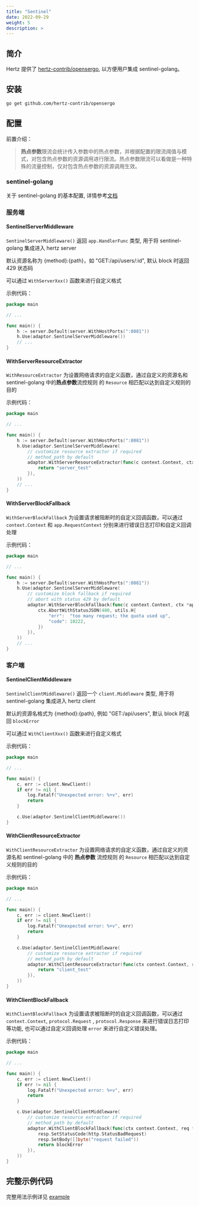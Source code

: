 ```yaml
---
title: "Sentinel"
date: 2022-09-29
weight: 5
description: >
---
```


## 简介

Hertz 提供了 [hertz-contrib/opensergo](https://github.com/hertz-contrib/opensergo), 以方便用户集成 sentinel-golang。

## 安装

```bash
go get github.com/hertz-contrib/opensergo
```

## 配置

前置介绍：

> **热点参数**限流会统计传入参数中的热点参数，并根据配置的限流阈值与模式，对包含热点参数的资源调用进行限流。热点参数限流可以看做是一种特殊的流量控制，仅对包含热点参数的资源调用生效。

### sentinel-golang

关于 sentinel-golang 的基本配置, 详情参考[文档](https://sentinelguard.io/zh-cn/docs/golang/quick-start.html)

### 服务端

#### SentinelServerMiddleware

`SentinelServerMiddleware()` 返回 `app.HandlerFunc` 类型, 用于将 sentinel-golang 集成进入 hertz server

默认资源名称为 {method}:{path}，如 "GET:/api/users/:id", 默认 block 时返回 429 状态码

可以通过 `WithServerXxx()` 函数来进行自定义格式

示例代码：

```go
package main

// ...

func main() {
	h := server.Default(server.WithHostPorts(":8081"))
	h.Use(adaptor.SentinelServerMiddleware())
	// ...
}
```

#### WithServerResourceExtractor

`WithResourceExtractor` 为设置网络请求的自定义函数，通过自定义的资源名和 sentinel-golang 中的**热点参数**流控规则
的 `Resource` 相匹配以达到自定义规则的目的

示例代码：

```go
package main

// ...

func main() {
	h := server.Default(server.WithHostPorts(":8081"))
	h.Use(adaptor.SentinelServerMiddleware(
		// customize resource extractor if required
		// method_path by default
		adaptor.WithServerResourceExtractor(func(c context.Context, ctx *app.RequestContext) string {
			return "server_test"
		}),
	))
	// ...
}
```

#### WithServerBlockFallback

`WithServerBlockFallback` 为设置请求被阻断时的自定义回调函数，可以通过 `context.Context` 和 `app.RequestContext`
分别来进行错误日志打印和自定义回调处理

示例代码：

```go
package main

// ...

func main() {
	h := server.Default(server.WithHostPorts(":8081"))
	h.Use(adaptor.SentinelServerMiddleware(
		// customize block fallback if required
		// abort with status 429 by default
		adaptor.WithServerBlockFallback(func(c context.Context, ctx *app.RequestContext) {
			ctx.AbortWithStatusJSON(400, utils.H{
				"err":  "too many request; the quota used up",
				"code": 10222,
			})
		}),
	))
	// ...
}
```

### 客户端

#### SentinelClientMiddleware

`SentinelClientMiddleware()` 返回一个 `client.Middleware` 类型, 用于将 sentinel-golang 集成进入 hertz client

默认的资源名格式为 {method}:{path}, 例如 "GET:/api/users", 默认 block 时返回 `blockError`

可以通过 `WithClientXxx()` 函数来进行自定义格式

示例代码：

```go
package main

// ...

func main() {
	c, err := client.NewClient()
	if err != nil {
		log.Fatalf("Unexpected error: %+v", err)
		return
	}

	c.Use(adaptor.SentinelClientMiddleware())
}
```

#### WithClientResourceExtractor

`WithClientResourceExtractor` 为设置网络请求的自定义函数，通过自定义的资源名和 sentinel-golang 中的 **热点参数** 流控规则
的 `Resource` 相匹配以达到自定义规则的目的

示例代码：

```go
package main

// ...

func main() {
	c, err := client.NewClient()
	if err != nil {
		log.Fatalf("Unexpected error: %+v", err)
		return
	}

	c.Use(adaptor.SentinelClientMiddleware(
		// customize resource extractor if required
		// method_path by default
		adaptor.WithClientResourceExtractor(func(ctx context.Context, request *protocol.Request, response *protocol.Response) string {
			return "client_test"
		}),
	))
}
```

#### WithClientBlockFallback

`WithClientBlockFallback` 为设置请求被阻断时的自定义回调函数，可以通过 `context.Context`, `protocol.Request`
, `protocol.Response` 来进行错误日志打印等功能, 也可以通过自定义回调处理 `error` 来进行自定义错误处理。

示例代码：

```go
package main

// ...

func main() {
	c, err := client.NewClient()
	if err != nil {
		log.Fatalf("Unexpected error: %+v", err)
		return
	}

	c.Use(adaptor.SentinelClientMiddleware(
		// customize resource extractor if required
		// method_path by default
		adaptor.WithClientBlockFallback(func(ctx context.Context, req *protocol.Request, resp *protocol.Response, blockError error) error {
			resp.SetStatusCode(http.StatusBadRequest)
			resp.SetBody([]byte("request failed"))
			return blockError
		}),
	))
}
```

## 完整示例代码

完整用法示例详见 [example](https://github.com/cloudwego/hertz-examples/tree/main/sentinel/hertz)
